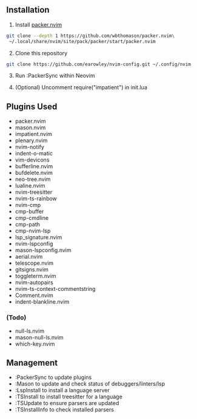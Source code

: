 ## Installation

1. Install [packer.nvim](https://github.com/wbthomason/packer.nvim)

```bash
git clone --depth 1 https://github.com/wbthomason/packer.nvim\
 ~/.local/share/nvim/site/pack/packer/start/packer.nvim
```

2. Clone this repository

```bash
git clone https://github.com/earowley/nvim-config.git ~/.config/nvim
```

3. Run :PackerSync within Neovim

4. (Optional) Uncomment require("impatient") in init.lua

## Plugins Used

* packer.nvim
* mason.nvim
* impatient.nvim
* plenary.nvim
* nvim-notify
* indent-o-matic
* vim-devicons
* bufferline.nvim
* bufdelete.nvim
* neo-tree.nvim
* lualine.nvim
* nvim-treesitter
* nvim-ts-rainbow
* nvim-cmp
* cmp-buffer
* cmp-cmdline
* cmp-path
* cmp-nvim-lsp
* lsp\_signature.nvim
* nvim-lspconfig
* mason-lspconfig.nvim
* aerial.nvim
* telescope.nvim
* gitsigns.nvim
* toggleterm.nvim
* nvim-autopairs
* nvim-ts-context-commentstring
* Comment.nvim
* indent-blankline.nvim

### (Todo)
* null-ls.nvim
* mason-null-ls.nvim
* which-key.nvim

## Management

* :PackerSync to update plugins
* :Mason to update and check status of debuggers/linters/lsp
* :LspInstall <server> to install a language server
* :TSInstall to install treesitter for a language
* :TSUpdate to ensure parsers are updated
* :TSInstallInfo to check installed parsers

